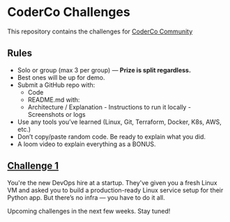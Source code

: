 # CoderCo Challenges

This repository contains the challenges for [CoderCo Community](https://www.skool.com/coderco/about?ref=d41d6abc9a4948529e818ca2cebd2bea)

## Rules

- Solo or group (max 3 per group) — **Prize is split regardless.**
- Best ones will be up for demo.
- Submit a GitHub repo with:
  - Code
  - README.md with:
  - Architecture / Explanation
        - Instructions to run it locally
        - Screenshots or logs
- Use any tools you’ve learned (Linux, Git, Terraform, Docker, K8s, AWS, etc.)
- Don’t copy/paste random code. Be ready to explain what you did.
- A loom video to explain everything as a BONUS.


## [Challenge 1](./challenge1/README.md)

You're the new DevOps hire at a startup. They've given you a fresh Linux VM and asked you to build a production-ready Linux service setup for their Python app. But there’s no infra — you have to do it all.

Upcoming challenges in the next few weeks. Stay tuned!

